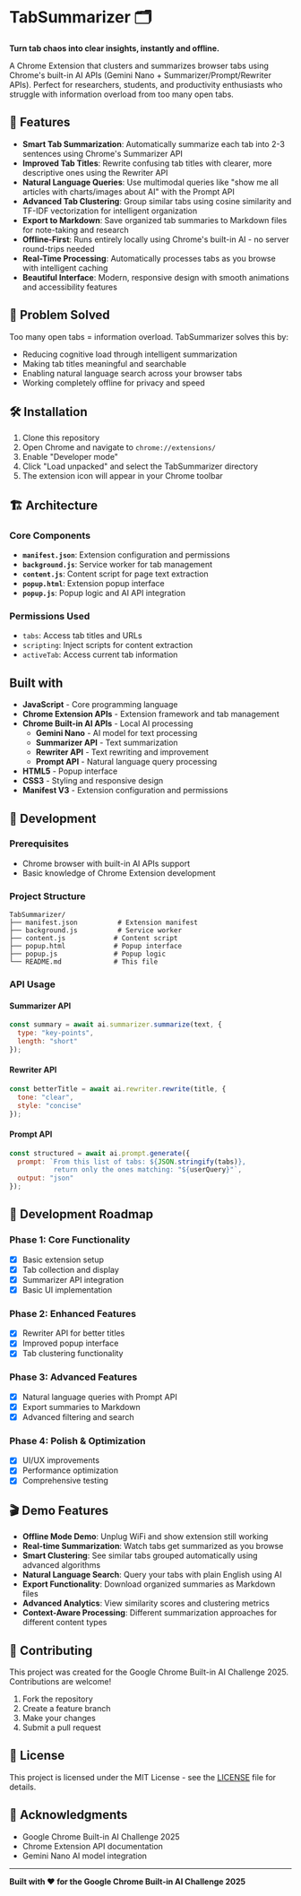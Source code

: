 # TabSummarizer 🗂️

**Turn tab chaos into clear insights, instantly and offline.**

A Chrome Extension that clusters and summarizes browser tabs using Chrome's built-in AI APIs (Gemini Nano + Summarizer/Prompt/Rewriter APIs). Perfect for researchers, students, and productivity enthusiasts who struggle with information overload from too many open tabs.

## 🚀 Features

- **Smart Tab Summarization**: Automatically summarize each tab into 2-3 sentences using Chrome's Summarizer API
- **Improved Tab Titles**: Rewrite confusing tab titles with clearer, more descriptive ones using the Rewriter API
- **Natural Language Queries**: Use multimodal queries like "show me all articles with charts/images about AI" with the Prompt API
- **Advanced Tab Clustering**: Group similar tabs using cosine similarity and TF-IDF vectorization for intelligent organization
- **Export to Markdown**: Save organized tab summaries to Markdown files for note-taking and research
- **Offline-First**: Runs entirely locally using Chrome's built-in AI - no server round-trips needed
- **Real-Time Processing**: Automatically processes tabs as you browse with intelligent caching
- **Beautiful Interface**: Modern, responsive design with smooth animations and accessibility features

## 🎯 Problem Solved

Too many open tabs = information overload. TabSummarizer solves this by:
- Reducing cognitive load through intelligent summarization
- Making tab titles meaningful and searchable
- Enabling natural language search across your browser tabs
- Working completely offline for privacy and speed

## 🛠️ Installation

1. Clone this repository
2. Open Chrome and navigate to `chrome://extensions/`
3. Enable "Developer mode"
4. Click "Load unpacked" and select the TabSummarizer directory
5. The extension icon will appear in your Chrome toolbar

## 🏗️ Architecture

### Core Components

- **`manifest.json`**: Extension configuration and permissions
- **`background.js`**: Service worker for tab management
- **`content.js`**: Content script for page text extraction
- **`popup.html`**: Extension popup interface
- **`popup.js`**: Popup logic and AI API integration

### Permissions Used

- `tabs`: Access tab titles and URLs
- `scripting`: Inject scripts for content extraction
- `activeTab`: Access current tab information

## Built with

- **JavaScript** - Core programming language
- **Chrome Extension APIs** - Extension framework and tab management
- **Chrome Built-in AI APIs** - Local AI processing
  - **Gemini Nano** - AI model for text processing
  - **Summarizer API** - Text summarization
  - **Rewriter API** - Text rewriting and improvement
  - **Prompt API** - Natural language query processing
- **HTML5** - Popup interface
- **CSS3** - Styling and responsive design
- **Manifest V3** - Extension configuration and permissions

## 🔧 Development

### Prerequisites

- Chrome browser with built-in AI APIs support
- Basic knowledge of Chrome Extension development

### Project Structure

```
TabSummarizer/
├── manifest.json          # Extension manifest
├── background.js          # Service worker
├── content.js            # Content script
├── popup.html            # Popup interface
├── popup.js              # Popup logic
└── README.md             # This file
```

### API Usage

#### Summarizer API
```javascript
const summary = await ai.summarizer.summarize(text, {
  type: "key-points",
  length: "short"
});
```

#### Rewriter API
```javascript
const betterTitle = await ai.rewriter.rewrite(title, {
  tone: "clear",
  style: "concise"
});
```

#### Prompt API
```javascript
const structured = await ai.prompt.generate({
  prompt: `From this list of tabs: ${JSON.stringify(tabs)}, 
           return only the ones matching: "${userQuery}"`,
  output: "json"
});
```

## 🚧 Development Roadmap

### Phase 1: Core Functionality
- [x] Basic extension setup
- [x] Tab collection and display
- [x] Summarizer API integration
- [x] Basic UI implementation

### Phase 2: Enhanced Features
- [x] Rewriter API for better titles
- [x] Improved popup interface
- [x] Tab clustering functionality

### Phase 3: Advanced Features
- [x] Natural language queries with Prompt API
- [x] Export summaries to Markdown
- [x] Advanced filtering and search

### Phase 4: Polish & Optimization
- [x] UI/UX improvements
- [x] Performance optimization
- [x] Comprehensive testing

## 🎬 Demo Features

- **Offline Mode Demo**: Unplug WiFi and show extension still working
- **Real-time Summarization**: Watch tabs get summarized as you browse
- **Smart Clustering**: See similar tabs grouped automatically using advanced algorithms
- **Natural Language Search**: Query your tabs with plain English using AI
- **Export Functionality**: Download organized summaries as Markdown files
- **Advanced Analytics**: View similarity scores and clustering metrics
- **Context-Aware Processing**: Different summarization approaches for different content types

## 🤝 Contributing

This project was created for the Google Chrome Built-in AI Challenge 2025. Contributions are welcome!

1. Fork the repository
2. Create a feature branch
3. Make your changes
4. Submit a pull request

## 📄 License

This project is licensed under the MIT License - see the [LICENSE](LICENSE) file for details.

## 🙏 Acknowledgments

- Google Chrome Built-in AI Challenge 2025
- Chrome Extension API documentation
- Gemini Nano AI model integration

---

**Built with ❤️ for the Google Chrome Built-in AI Challenge 2025**
